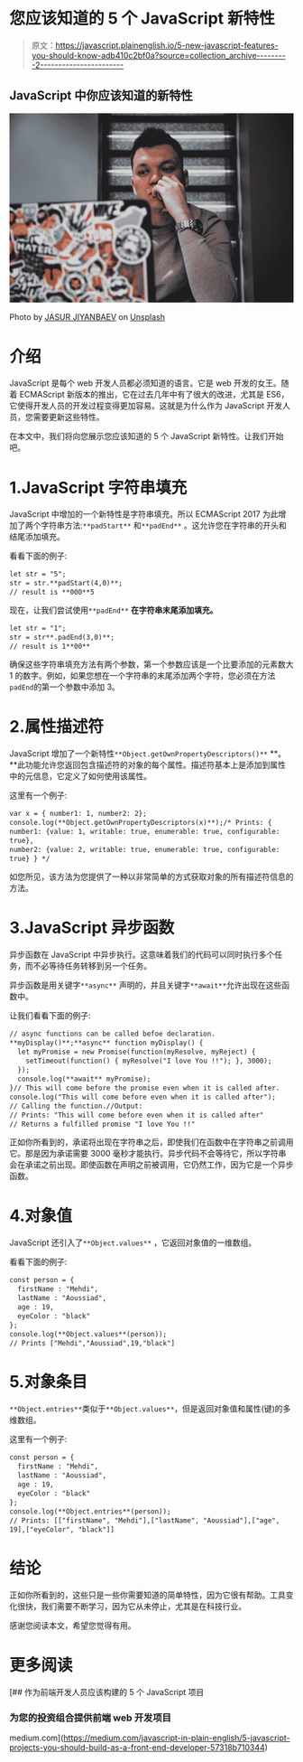 # 您应该知道的 5 个 JavaScript 新特性

> 原文：<https://javascript.plainenglish.io/5-new-javascript-features-you-should-know-adb410c2bf0a?source=collection_archive---------2----------------------->

## JavaScript 中你应该知道的新特性

![](img/e47d50debcc85ebfc201e7706a262ab7.png)

Photo by [JASUR JIYANBAEV](https://unsplash.com/@djianbaev?utm_source=medium&utm_medium=referral) on [Unsplash](https://unsplash.com?utm_source=medium&utm_medium=referral)

# 介绍

JavaScript 是每个 web 开发人员都必须知道的语言。它是 web 开发的女王。随着 ECMAScript 新版本的推出，它在过去几年中有了很大的改进，尤其是 ES6，它使得开发人员的开发过程变得更加容易。这就是为什么作为 JavaScript 开发人员，您需要更新这些特性。

在本文中，我们将向您展示您应该知道的 5 个 JavaScript 新特性。让我们开始吧。

# 1.JavaScript 字符串填充

JavaScript 中增加的一个新特性是字符串填充。所以 ECMAScript 2017 为此增加了两个字符串方法:`**padStart**` 和`**padEnd**` 。这允许您在字符串的开头和结尾添加填充。

看看下面的例子:

```
let str = "5";
str = str.**padStart(4,0)**;
// result is **000**5
```

现在，让我们尝试使用`**padEnd**` **在字符串末尾添加填充。**

```
let str = "1";
str = str**.padEnd(3,0)**;
// result is 1**00**
```

确保这些字符串填充方法有两个参数，第一个参数应该是一个比要添加的元素数大 1 的数字。例如，如果您想在一个字符串的末尾添加两个字符，您必须在方法`padEnd`的第一个参数中添加 3。

# 2.属性描述符

JavaScript 增加了一个新特性`**Object.getOwnPropertyDescriptors()**` **。**此功能允许您返回包含描述符的对象的每个属性。描述符基本上是添加到属性中的元信息，它定义了如何使用该属性。

这里有一个例子:

```
var x = { number1: 1, number2: 2};
console.log(**Object.getOwnPropertyDescriptors(x)**);/* Prints: { number1: {value: 1, writable: true, enumerable: true, configurable: true},
number2: {value: 2, writable: true, enumerable: true, configurable: true} } */
```

如您所见，该方法为您提供了一种以非常简单的方式获取对象的所有描述符信息的方法。

# 3.JavaScript 异步函数

异步函数在 JavaScript 中异步执行。这意味着我们的代码可以同时执行多个任务，而不必等待任务转移到另一个任务。

异步函数是用关键字`**async**` 声明的，并且关键字`**await**`允许出现在这些函数中。

让我们看看下面的例子:

```
// async functions can be called befoe declaration. **myDisplay()**;**async** function myDisplay() {
  let myPromise = new Promise(function(myResolve, myReject) {
    setTimeout(function() { myResolve("I love You !!"); }, 3000);
  });
  console.log(**await** myPromise);
}// This will come before the promise even when it is called after.
console.log("This will come before even when it is called after");
// Calling the function.//Output:
// Prints: "This will come before even when it is called after" 
// Returns a fulfilled promise "I love You !!"
```

正如你所看到的，承诺将出现在字符串之后，即使我们在函数中在字符串之前调用它。那是因为承诺需要 3000 毫秒才能执行。异步代码不会等待它，所以字符串会在承诺之前出现。即使函数在声明之前被调用，它仍然工作，因为它是一个异步函数。

# 4.对象值

JavaScript 还引入了`**Object.values**` ，它返回对象值的一维数组。

看看下面的例子:

```
const person = {
  firstName : "Mehdi",
  lastName : "Aoussiad",
  age : 19,
  eyeColor : "black"
};
console.log(**Object.values**(person));
// Prints ["Mehdi","Aoussiad",19,"black"]
```

# 5.对象条目

`**Object.entries**`类似于`**Object.values**`，但是返回对象值和属性(键)的多维数组。

这里有一个例子:

```
const person = {
  firstName : "Mehdi",
  lastName : "Aoussiad",
  age : 19,
  eyeColor : "black"
};
console.log(**Object.entries**(person));
// Prints: [["firstName", "Mehdi"],["lastName", "Aoussiad"],["age", 19],["eyeColor", "black"]]
```

# 结论

正如你所看到的，这些只是一些你需要知道的简单特性，因为它很有帮助。工具变化很快，我们需要不断学习，因为它从未停止，尤其是在科技行业。

感谢您阅读本文，希望您觉得有用。

# 更多阅读

[](https://medium.com/javascript-in-plain-english/5-javascript-projects-you-should-build-as-a-front-end-developer-57318b710344) [## 作为前端开发人员应该构建的 5 个 JavaScript 项目

### 为您的投资组合提供前端 web 开发项目

medium.com](https://medium.com/javascript-in-plain-english/5-javascript-projects-you-should-build-as-a-front-end-developer-57318b710344)